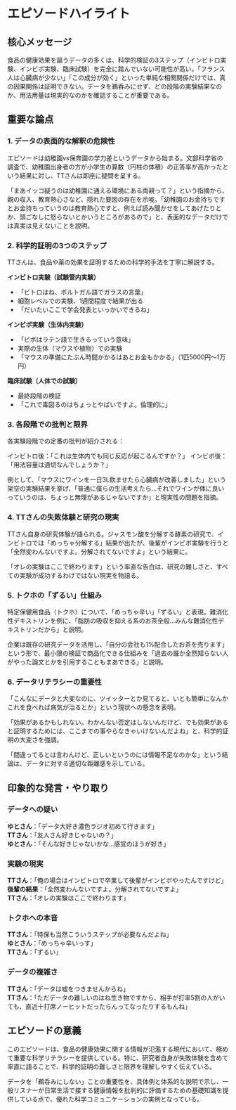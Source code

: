 # エピソードハイライト

## 核心メッセージ

食品の健康効果を謳うデータの多くは、科学的検証の3ステップ（インビトロ実験、インビボ実験、臨床試験）を完全に踏んでいない可能性が高い。「フランス人は心臓病が少ない」「この成分が効く」といった単純な相関関係だけでは、真の因果関係は証明できない。データを鵜呑みにせず、どの段階の実験結果なのか、用法用量は現実的なのかを確認することが重要である。

## 重要な論点

### 1. データの表面的な解釈の危険性

エピソードは幼稚園vs保育園の学力差というデータから始まる。文部科学省の調査で、幼稚園出身者の方が小学生の算数（円柱の体積）の正答率が高かったという結果に対し、TTさんは即座に疑問を呈する。

「まあイッコ疑うのは幼稚園に通える環境にある両親って？」という指摘から、親の収入、教育熱心さなど、隠れた要因の存在を示唆。「幼稚園のお金持ちですとお金持ちっていうのは教育熱心ですと、例えば読み聞かせをしてあげたりとか、頭ごなしに怒らないとかいうところがあるので」と、表面的なデータだけでは真実は見えないことを説明。

### 2. 科学的証明の3つのステップ

TTさんは、食品や薬の効果を証明するための科学的手法を丁寧に解説する。

**インビトロ実験（試験管内実験）**
- 「ビトロはね、ポルトガル語でガラスの言葉」
- 細胞レベルでの実験、1週間程度で結果が出る
- 「だいたいここで学会発表といっかいできるね」

**インビボ実験（生体内実験）**
- 「ビボはラテン語で生きるっていう意味」
- 実際の生体（マウスや植物）での実験
- 「マウスの準備にたぶん時間かかるはあとお金もかかる」（1匹5000円〜1万円）

**臨床試験（人体での試験）**
- 最終段階の検証
- 「これで毒図るのはちょっとやばいですよ。倫理的に」

### 3. 各段階での批判と限界

各実験段階での定番の批判が紹介される：

インビトロ後：「これは生体内でも同じ反応が起こるんですか？」
インビボ後：「用法容量は適切なんでしょうか？」

例として、「マウスにワインを一日3L飲ませたら心臓病が改善しました」という架空の実験結果を挙げ、「普通に僕らの生活考えたら...それでワインが体に良いっていうのは、ちょっと無理があるじゃないですか」と現実性の問題を指摘。

### 4. TTさんの失敗体験と研究の現実

TTさん自身の研究体験が語られる。ジャスモン酸を分解する酵素の研究で、インビトロでは「めっちゃ分解する」結果が出たが、後輩がインビボ実験を行うと「全然変わんないですよ。分解されてないですよ」という結果に。

「オレの実験はここで終わります」という率直な告白は、研究の難しさと、すべての実験が成功するわけではない現実を物語る。

### 5. トクホの「ずるい」仕組み

特定保健用食品（トクホ）について、「めっちゃ辛い」「ずるい」と表現。難消化性デキストリンを例に、「脂肪の吸収を抑える系のお茶全般...みんな難消化性デキストリンだから」と説明。

企業は既存の研究データを活用し、「自分の会社も1%配合したお茶を売ります」という形で、最小限の検証で商品化できる仕組みを「過去の誰か全然知らない人がやった論文とかを引用することもまあできる」と説明。

### 6. データリテラシーの重要性

「こんなにデータと大変なのに、ツイッターとか見てると、いとも簡単になんかこれを食べれば病気が治るとか」という現状への懸念を表明。

「効果があるかもしれない。わかんない否定はしないんだけど、でも効果があると証明するためには、ここまでの事やらなきゃいけないんだよね」と、科学的証明の大変さを強調。

「間違ってるとは言わんけど、正しいというのには情報不足なのかな」という結論は、データに対する適切な距離感を示している。

## 印象的な発言・やり取り

### データへの疑い
**ゆとさん**：「データ大好き濃色ラジオ初めて行きます」  
**TTさん**：「友人さん好きじゃないの？」  
**ゆとさん**：「そんな好きじゃないかな...感覚のほうが好き」

### 実験の現実
**TTさん**：「俺の場合はインビトロで卒業して後輩がインビボやったんですけど」  
**後輩の結果**：「全然変わんないですよ。分解されてないですよ」  
**TTさん**：「オレの実験はここで終わります」

### トクホへの本音
**TTさん**：「特保も当然こういうステップが必要なんだよね」  
**ゆとさん**：「めっちゃ辛いっす」  
**TTさん**：「ずるい」

### データの複雑さ
**TTさん**：「データは嘘をつきませんからね」  
**TTさん**：「ただデータの難しいのはね生き物ですから、相手が打率5割の人がいても、直近十打席ノーヒットだったらんってなったりするもんね」

## エピソードの意義

このエピソードは、食品の健康効果に関する情報が氾濫する現代において、極めて重要な科学リテラシーを提供している。特に、研究者自身が失敗体験を含めて率直に語ることで、科学的証明の難しさと限界を理解しやすく伝えている。

データを「鵜呑みにしない」ことの重要性を、具体例と体系的な説明で示し、一般リスナーが日常生活で接する健康情報を批判的に評価するための基礎知識を提供している点で、優れた科学コミュニケーションの実例となっている。